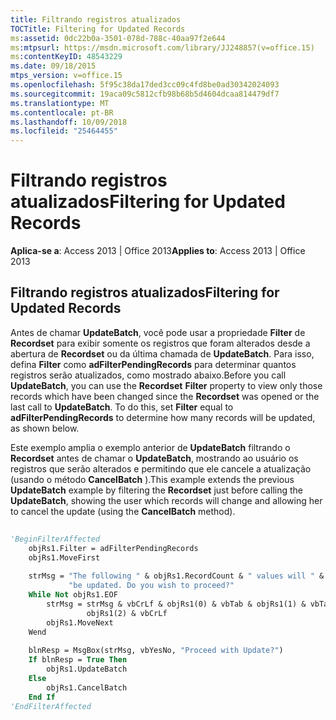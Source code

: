 ```yaml
---
title: Filtrando registros atualizados
TOCTitle: Filtering for Updated Records
ms:assetid: 0dc22b0a-3501-078d-788c-40aa97f2e644
ms:mtpsurl: https://msdn.microsoft.com/library/JJ248857(v=office.15)
ms:contentKeyID: 48543229
ms.date: 09/18/2015
mtps_version: v=office.15
ms.openlocfilehash: 5f95c38da17ded3cc09c4fd8be0ad30342024093
ms.sourcegitcommit: 19aca09c5812cfb98b68b5d4604dcaa814479df7
ms.translationtype: MT
ms.contentlocale: pt-BR
ms.lasthandoff: 10/09/2018
ms.locfileid: "25464455"
---
```

# <a name="filtering-for-updated-records"></a><span data-ttu-id="75234-102">Filtrando registros atualizados</span><span class="sxs-lookup"><span data-stu-id="75234-102">Filtering for Updated Records</span></span>


<span data-ttu-id="75234-103">**Aplica-se a**: Access 2013 | Office 2013</span><span class="sxs-lookup"><span data-stu-id="75234-103">**Applies to**: Access 2013 | Office 2013</span></span>

## <a name="filtering-for-updated-records"></a><span data-ttu-id="75234-104">Filtrando registros atualizados</span><span class="sxs-lookup"><span data-stu-id="75234-104">Filtering for Updated Records</span></span>

<span data-ttu-id="75234-p101">Antes de chamar **UpdateBatch**, você pode usar a propriedade **Filter** de **Recordset** para exibir somente os registros que foram alterados desde a abertura de **Recordset** ou da última chamada de **UpdateBatch**. Para isso, defina **Filter** como **adFilterPendingRecords** para determinar quantos registros serão atualizados, como mostrado abaixo.</span><span class="sxs-lookup"><span data-stu-id="75234-p101">Before you call **UpdateBatch**, you can use the **Recordset** **Filter** property to view only those records which have been changed since the **Recordset** was opened or the last call to **UpdateBatch**. To do this, set **Filter** equal to **adFilterPendingRecords** to determine how many records will be updated, as shown below.</span></span>

<span data-ttu-id="75234-107">Este exemplo amplia o exemplo anterior de **UpdateBatch** filtrando o **Recordset** antes de chamar o **UpdateBatch**, mostrando ao usuário os registros que serão alterados e permitindo que ele cancele a atualização (usando o método **CancelBatch** ).</span><span class="sxs-lookup"><span data-stu-id="75234-107">This example extends the previous **UpdateBatch** example by filtering the **Recordset** just before calling the **UpdateBatch**, showing the user which records will change and allowing her to cancel the update (using the **CancelBatch** method).</span></span>

```vb 
 
'BeginFilterAffected 
    objRs1.Filter = adFilterPendingRecords 
    objRs1.MoveFirst 
     
    strMsg = "The following " & objRs1.RecordCount & " values will " & _ 
             "be updated. Do you wish to proceed?" 
    While Not objRs1.EOF 
        strMsg = strMsg & vbCrLf & objRs1(0) & vbTab & objRs1(1) & vbTab & _ 
                 objRs1(2) & vbCrLf 
        objRs1.MoveNext 
    Wend 
     
    blnResp = MsgBox(strMsg, vbYesNo, "Proceed with Update?") 
    If blnResp = True Then 
        objRs1.UpdateBatch 
    Else 
        objRs1.CancelBatch 
    End If 
'EndFilterAffected 
```

